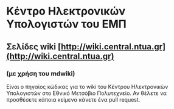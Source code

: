 # Κέντρο Ηλεκτρονικών Υπολογιστών του ΕΜΠ
## Σελίδες wiki [http://wiki.central.ntua.gr](http://wiki.central.ntua.gr) 
### (με χρήση του mdwiki)

Είναι ο πηγαίος κώδικας για το wiki του Κέντρου Ηλεκτρονικών Υπολογιστών στο Εθνικό Μετσόβιο Πολυτεχνείο. Αν θέλετε να προσθέσετε κάποια κείμενα κάνετε ένα pull request.
